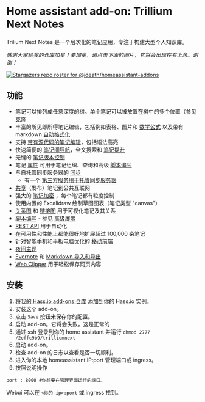 # Home assistant add-on: Trillium Next Notes
Trilium Next Notes 是一个层次化的笔记应用，专注于构建大型个人知识库。 
 
 
_感谢大家给我的仓库加星！要加星，请点击下面的图片，它将会出现在右上角。谢谢！_

[![Stargazers repo roster for @jdeath/homeassistant-addons](https://reporoster.com/stars/jdeath/homeassistant-addons)](https://github.com/jdeath/homeassistant-addons/stargazers)

## 功能

* 笔记可以排列成任意深度的树。单个笔记可以被放置在树中的多个位置（参见 [克隆](https://triliumnext.github.io/Docs/Wiki/cloning-notes)
* 丰富的所见即所得笔记编辑，包括例如表格、图片和 [数学公式](https://triliumnext.github.io/Docs/Wiki/text-notes) 以及带有 markdown [自动格式化](https://triliumnext.github.io/Docs/Wiki/text-notes#autoformat)
* 支持 [带有源代码的笔记编辑](https://triliumnext.github.io/Docs/Wiki/code-notes)，包括语法高亮
* 快速简便的 [笔记间导航](https://triliumnext.github.io/Docs/Wiki/note-navigation)，全文搜索和 [笔记提升](https://triliumnext.github.io/Docs/Wiki/note-hoisting)
* 无缝的 [笔记版本控制](https://triliumnext.github.io/Docs/Wiki/note-revisions)
* 笔记 [属性](https://triliumnext.github.io/Docs/Wiki/attributes) 可用于笔记组织、查询和高级 [脚本编写](https://triliumnext.github.io/Docs/Wiki/scripts)
* 与自托管同步服务器的 [同步](https://triliumnext.github.io/Docs/Wiki/synchronization)
  * 有一个 [第三方服务用于托管同步服务器](https://trilium.cc/paid-hosting)
* [共享](https://triliumnext.github.io/Docs/Wiki/sharing)（发布）笔记到公共互联网
* 强大的 [笔记加密](https://triliumnext.github.io/Docs/Wiki/protected-notes) ，每个笔记都有粒度控制
* 使用内置的 Excalidraw 绘制草图图表（笔记类型 "canvas"）
* [关系图](https://triliumnext.github.io/Docs/Wiki/relation-map) 和 [链接图](https://triliumnext.github.io/Docs/Wiki/link-map) 用于可视化笔记及其关系
* [脚本编写](https://triliumnext.github.io/Docs/Wiki/scripts) - 参见 [高级展示](https://triliumnext.github.io/Docs/Wiki/advanced-showcases)
* [REST API](https://triliumnext.github.io/Docs/Wiki/etapi) 用于自动化
* 在可用性和性能上都能很好地扩展超过 100,000 条笔记
* 针对智能手机和平板电脑优化的 [移动前端](https://triliumnext.github.io/Docs/Wiki/mobile-frontend)
* [夜间主题](https://triliumnext.github.io/Docs/Wiki/themes)
* [Evernote](https://triliumnext.github.io/Docs/Wiki/evernote-import) 和 [Markdown 导入和导出](https://triliumnext.github.io/Docs/Wiki/markdown)
* [Web Clipper](https://triliumnext.github.io/Docs/Wiki/web-clipper) 用于轻松保存网页内容


## 安装


1. [将我的 Hass.io add-ons 仓库][repository] 添加到你的 Hass.io 实例。
1. 安装这个 add-on。
1. 点击 `Save` 按钮来保存你的配置。
1. 启动 add-on。它将会失败，这是正常的
1. 通过 ssh 登录到你的 home assistant 并运行 `chmod 2777 /2effc9b9/trilliumnext`
1. 启动 add-on。
1. 检查 add-on 的日志以查看是否一切顺利。
1. 进入你的本地 homeassistant IP:port 管理端口或 ingress。
1. 按照说明操作

```
port : 8000 #你想要在管理界面运行的端口。
```

Webui 可以在 `<你的-ip>:port` 或 ingress 找到。

[repository]: https://github.com/jdeath/homeassistant-addons